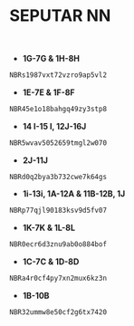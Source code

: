 # SEPUTAR NN

<br>

- **1G-7G & 1H-8H**
```bash
NBRs1987vxt72vzro9ap5vl2
```
- **1E-7E & 1F-8F**
```sh
NBR45e1o18bahgq49zy3stp8
```
- **14 I-15 I, 12J-16J**
```bash
NBR5wvav5052659tmgl2w070
```
- **2J-11J**
```sh
NBRd0q2bya3b732cwe7k64gs
```
- **1i-13i, 1A-12A & 11B-12B, 1J**
```bash
NBRp77qjl90183ksv9d5fv07
```
- **1K-7K & 1L-8L**
```sh
NBR0ecr6d3znu9ab0o884bof
```
- **1C-7C & 1D-8D**
```bash
NBRa4r0cf4py7xn2mux6kz3n
```
- **1B-10B**
```sh
NBR32ummw8e50cf2g6tx7420
```
<br>
